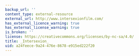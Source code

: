 ```yaml
---
backup_url: ''
content_type: external-resource
external_url: http://www.intersexionfilm.com/
has_external_licence_warning: true
has_external_license_warning: true
is_broken: ''
license: https://creativecommons.org/licenses/by-nc-sa/4.0/
title: _Intersexion_
uid: a24feece-9a24-476e-8678-e915ed222f20
---
```

